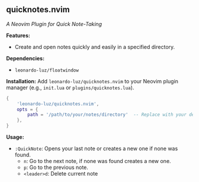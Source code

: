 ## quicknotes.nvim

*A Neovim Plugin for Quick Note-Taking*

**Features:**

* Create and open notes quickly and easily in a specified directory.

**Dependencies:**

* `leonardo-luz/floatwindow`

**Installation:**  Add `leonardo-luz/quicknotes.nvim` to your Neovim plugin manager (e.g., `init.lua` or `plugins/quicknotes.lua`).

```lua
{ 
    'leonardo-luz/quicknotes.nvim',
    opts = {
        path = '/path/to/your/notes/directory'  -- Replace with your desired path
    },
}
```

**Usage:**

* `:QuickNote`: Opens your last note or creates a new one if none was found.
    * `n`: Go to the next note, if none was found creates a new one.
    * `p`: Go to the previous note.
    * `<leader>d`: Delete current note
